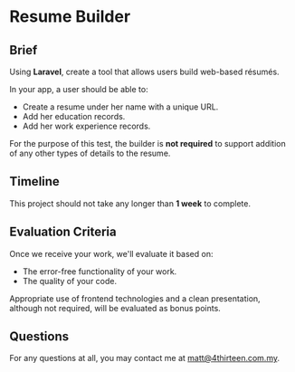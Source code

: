# Resume Builder

## Brief
Using **Laravel**, create a tool that allows users build web-based résumés.

In your app, a user should be able to:
- Create a resume under her name with a unique URL.
- Add her education records.
- Add her work experience records. 

For the purpose of this test, the builder is **not required** to support addition of any other types of details to the resume.

## Timeline
This project should not take any longer than **1 week** to complete.

## Evaluation Criteria
Once we receive your work, we'll evaluate it based on:
- The error-free functionality of your work. 
- The quality of your code. 

Appropriate use of frontend technologies and a clean presentation, although not required, will be evaluated as bonus points.

## Questions
For any questions at all, you may contact me at [matt@4thirteen.com.my](matt@4thirteen.com.my).
